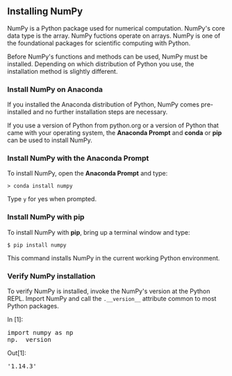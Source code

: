 
## Installing NumPy
NumPy is a Python package used for numerical computation. NumPy's core data type is the array. NumPy fuctions operate on arrays. NumPy is one of the foundational packages for scientific computing with Python.

Before NumPy's functions and methods can be used, NumPy must be installed. Depending on which distribution of Python you use, the installation method is slightly different.
### Install NumPy on Anaconda

If you installed the Anaconda distribution of Python, NumPy comes pre-installed and no further installation steps are necessary. 

If you use a version of Python from python.org or a version of Python that came with your operating system, the **Anaconda Prompt** and **conda** or **pip** can be used to install NumPy.
### Install NumPy with the Anaconda Prompt

To install NumPy, open the **Anaconda Prompt** and type:

```text
> conda install numpy
```

Type ```y``` for yes when prompted.
### Install NumPy with pip

To install NumPy with **pip**, bring up a terminal window and type:

```text
$ pip install numpy
```

This command installs NumPy in the current working Python environment.
### Verify NumPy installation

To verify NumPy is installed, invoke the NumPy's version at the Python REPL. Import NumPy and call the ```.__version__``` attribute common to most Python packages.
<div class="cell border-box-sizing code_cell rendered">
<div class="input">
<div class="prompt input_prompt">In&nbsp;[1]:</div>
<div class="inner_cell">
    <div class="input_area">
<div class=" highlight hl-ipython3"><pre><span></span><span class="kn">import</span> <span class="nn">numpy</span> <span class="k">as</span> <span class="nn">np</span>
<span class="n">np</span><span class="o">.</span><span class="n">__version__</span>
</pre></div>

</div>
</div>
</div>

<div class="output_wrapper">
<div class="output">


<div class="output_area">

<div class="prompt output_prompt">Out[1]:</div>




<div class="output_text output_subarea output_execute_result">
<pre>&#39;1.14.3&#39;</pre>
</div>

</div>

</div>
</div>

</div>
 

